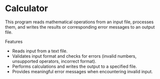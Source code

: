 # Calculator
This program reads mathematical operations from an input file, processes them, and writes the results or corresponding error messages to an output file.

Features
- Reads input from a text file.
- Validates input format and checks for errors (invalid numbers, unsupported operators, incorrect format).
- Performs calculations and writes the output to a specified file.
- Provides meaningful error messages when encountering invalid input.
